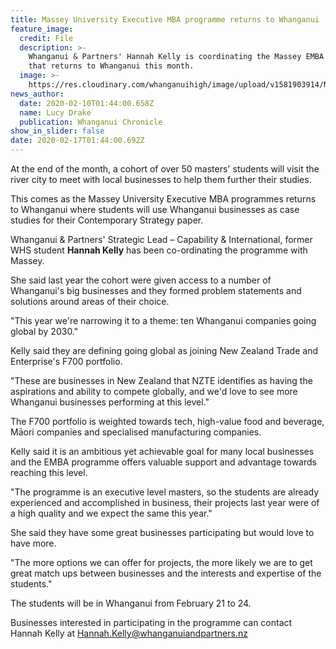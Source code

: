 ```yaml
---
title: Massey University Executive MBA programme returns to Whanganui
feature_image:
  credit: File
  description: >-
    Whanganui & Partners' Hannah Kelly is coordinating the Massey EMBA programme
    that returns to Whanganui this month.
  image: >-
    https://res.cloudinary.com/whanganuihigh/image/upload/v1581903914/News/Hannah_Kelly_ex._Chron_10.2.20.jpg
news_author:
  date: 2020-02-10T01:44:00.658Z
  name: Lucy Drake
  publication: Whanganui Chronicle
show_in_slider: false
date: 2020-02-17T01:44:00.692Z
---
```

At the end of the month, a cohort of over 50 masters' students will visit the river city to meet with local businesses to help them further their studies.

This comes as the Massey University Executive MBA programmes returns to Whanganui where students will use Whanganui businesses as case studies for their Contemporary Strategy paper.

Whanganui & Partners' Strategic Lead – Capability & International, former WHS student **Hannah Kelly** has been co-ordinating the programme with Massey.

She said last year the cohort were given access to a number of Whanganui's big businesses and they formed problem statements and solutions around areas of their choice.

"This year we're narrowing it to a theme: ten Whanganui companies going global by 2030."

Kelly said they are defining going global as joining New Zealand Trade and Enterprise's F700 portfolio.

"These are businesses in New Zealand that NZTE identifies as having the aspirations and ability to compete globally, and we'd love to see more Whanganui businesses performing at this level."

The F700 portfolio is weighted towards tech, high-value food and beverage, Māori companies and specialised manufacturing companies.

Kelly said it is an ambitious yet achievable goal for many local businesses and the EMBA programme offers valuable support and advantage towards reaching this level.

"The programme is an executive level masters, so the students are already experienced and accomplished in business, their projects last year were of a high quality and we expect the same this year."

She said they have some great businesses participating but would love to have more.

"The more options we can offer for projects, the more likely we are to get great match ups between businesses and the interests and expertise of the students."

The students will be in Whanganui from February 21 to 24.

Businesses interested in participating in the programme can contact Hannah Kelly at Hannah.Kelly@whanganuiandpartners.nz
